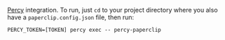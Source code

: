[Percy](https://percy.io) integration. To run, just `cd` to your project directory where you also have a `paperclip.config.json` file, then run:

```
PERCY_TOKEN=[TOKEN] percy exec -- percy-paperclip
```
